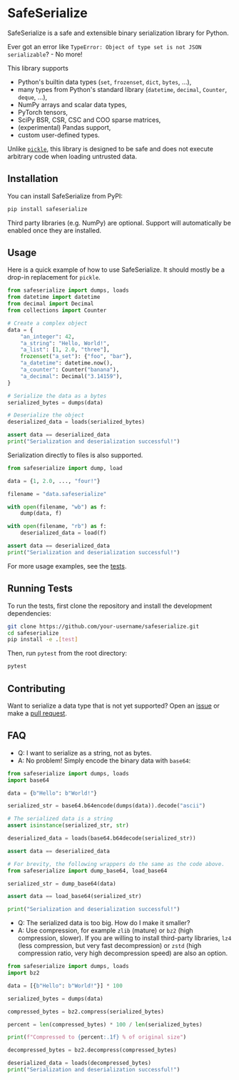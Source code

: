 # SafeSerialize

SafeSerialize is a safe and extensible binary serialization library for Python.

Ever got an error like `TypeError: Object of type set is not JSON serializable`? - No more!

This library supports

- Python's builtin data types (`set`, `frozenset`, `dict`, `bytes`, ...),
- many types from Python's standard library (`datetime`, `decimal`, `Counter`, `deque`, ...),
- NumPy arrays and scalar data types,
- PyTorch tensors,
- SciPy BSR, CSR, CSC and COO sparse matrices,
- (experimental) Pandas support,
- custom user-defined types.

Unlike [`pickle`](https://docs.python.org/3/library/pickle.html),
this library is designed to be safe and does not execute arbitrary code when loading untrusted data.

## Installation

You can install SafeSerialize from PyPI:

```bash
pip install safeserialize
```

Third party libraries (e.g. NumPy) are optional.
Support will automatically be enabled once they are installed.

## Usage

Here is a quick example of how to use SafeSerialize.
It should mostly be a drop-in replacement for `pickle`.

```python
from safeserialize import dumps, loads
from datetime import datetime
from decimal import Decimal
from collections import Counter

# Create a complex object
data = {
    "an_integer": 42,
    "a_string": "Hello, World!",
    "a_list": [1, 2.0, "three"],
    frozenset("a_set"): {"foo", "bar"},
    "a_datetime": datetime.now(),
    "a_counter": Counter("banana"),
    "a_decimal": Decimal("3.14159"),
}

# Serialize the data as a bytes
serialized_bytes = dumps(data)

# Deserialize the object
deserialized_data = loads(serialized_bytes)

assert data == deserialized_data
print("Serialization and deserialization successful!")
```

Serialization directly to files is also supported.

```python
from safeserialize import dump, load

data = {1, 2.0, ..., "four!"}

filename = "data.safeserialize"

with open(filename, "wb") as f:
    dump(data, f)

with open(filename, "rb") as f:
    deserialized_data = load(f)

assert data == deserialized_data
print("Serialization and deserialization successful!")
```

For more usage examples, see the [tests](https://github.com/99991/safeserialize/tree/main/tests).

## Running Tests

To run the tests, first clone the repository and install the development dependencies:

```bash
git clone https://github.com/your-username/safeserialize.git
cd safeserialize
pip install -e .[test]
```

Then, run `pytest` from the root directory:

```bash
pytest
```

## Contributing

Want to serialize a data type that is not yet supported?
Open an [issue](https://github.com/99991/safeserialize/issues) or make a [pull request](https://github.com/99991/safeserialize/pulls).

## FAQ

* Q: I want to serialize as a string, not as bytes.
* A: No problem! Simply encode the binary data with `base64`:

```python
from safeserialize import dumps, loads
import base64

data = {b"Hello": b"World!"}

serialized_str = base64.b64encode(dumps(data)).decode("ascii")

# The serialized data is a string
assert isinstance(serialized_str, str)

deserialized_data = loads(base64.b64decode(serialized_str))

assert data == deserialized_data

# For brevity, the following wrappers do the same as the code above.
from safeserialize import dump_base64, load_base64

serialized_str = dump_base64(data)

assert data == load_base64(serialized_str)

print("Serialization and deserialization successful!")
```

* Q: The serialized data is too big. How do I make it smaller?
* A: Use compression, for example `zlib` (mature) or `bz2` (high compression, slower). If you are willing to install third-party libraries, `lz4` (less compression, but very fast decompression) or `zstd` (high compression ratio, very high decompression speed) are also an option.

```python
from safeserialize import dumps, loads
import bz2

data = [{b"Hello": b"World!"}] * 100

serialized_bytes = dumps(data)

compressed_bytes = bz2.compress(serialized_bytes)

percent = len(compressed_bytes) * 100 / len(serialized_bytes)

print(f"Compressed to {percent:.1f} % of original size")

decompressed_bytes = bz2.decompress(compressed_bytes)

deserialized_data = loads(decompressed_bytes)
print("Serialization and deserialization successful!")
```
